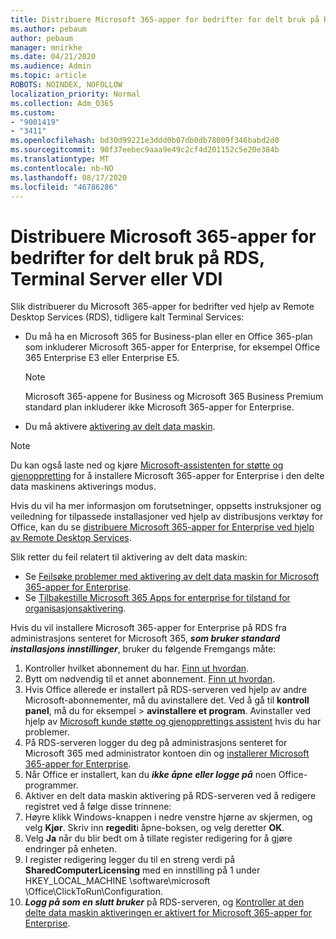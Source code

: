 ```yaml
---
title: Distribuere Microsoft 365-apper for bedrifter for delt bruk på RDS, Terminal Server eller VDI
ms.author: pebaum
author: pebaum
manager: mnirkhe
ms.date: 04/21/2020
ms.audience: Admin
ms.topic: article
ROBOTS: NOINDEX, NOFOLLOW
localization_priority: Normal
ms.collection: Adm_O365
ms.custom:
- "9001419"
- "3411"
ms.openlocfilehash: bd30d99221e3ddd0b07db0db78009f346babd2d0
ms.sourcegitcommit: 90f37eebec9aaa9e49c2cf4d201152c5e20e384b
ms.translationtype: MT
ms.contentlocale: nb-NO
ms.lasthandoff: 08/17/2020
ms.locfileid: "46786286"
---
```

# <a name="deploying-microsoft-365-apps-for-enterprise-for-shared-use-on-rds-terminal-server-or-vdi"></a>Distribuere Microsoft 365-apper for bedrifter for delt bruk på RDS, Terminal Server eller VDI

Slik distribuerer du Microsoft 365-apper for bedrifter ved hjelp av Remote Desktop Services (RDS), tidligere kalt Terminal Services:
- Du må ha en Microsoft 365 for Business-plan eller en Office 365-plan som inkluderer Microsoft 365-apper for Enterprise, for eksempel Office 365 Enterprise E3 eller Enterprise E5.
   > [!NOTE] 
   > Microsoft 365-appene for Business og Microsoft 365 Business Premium standard plan inkluderer ikke Microsoft 365-apper for Enterprise.
- Du må aktivere [aktivering av delt data maskin](https://docs.microsoft.com/DeployOffice/overview-shared-computer-activation).

> [!NOTE]
> Du kan også laste ned og kjøre [Microsoft-assistenten for støtte og gjenoppretting](https://aka.ms/SaRA_OfficeSCA_M365Portal) for å installere Microsoft 365-apper for Enterprise i den delte data maskinens aktiverings modus.

Hvis du vil ha mer informasjon om forutsetninger, oppsetts instruksjoner og veiledning for tilpassede installasjoner ved hjelp av distribusjons verktøy for Office, kan du se [distribuere Microsoft 365-apper for Enterprise ved hjelp av Remote Desktop Services](https://docs.microsoft.com/DeployOffice/deploy-microsoft-365-apps-remote-desktop-services).

Slik retter du feil relatert til aktivering av delt data maskin:
- Se [Feilsøke problemer med aktivering av delt data maskin for Microsoft 365-apper for Enterprise](https://docs.microsoft.com/DeployOffice/troubleshoot-shared-computer-activation).
- Se [Tilbakestille Microsoft 365 Apps for enterprise for tilstand for organisasjonsaktivering](https://go.microsoft.com/fwlink/?linkid=2109218).

Hvis du vil installere Microsoft 365-apper for Enterprise på RDS fra administrasjons senteret for Microsoft 365, ***som bruker standard installasjons innstillinger***, bruker du følgende Fremgangs måte:

1.    Kontroller hvilket abonnement du har. [Finn ut hvordan](https://docs.microsoft.com/microsoft-365/admin/admin-overview/what-subscription-do-i-have).
2.    Bytt om nødvendig til et annet abonnement. [Finn ut hvordan](https://docs.microsoft.com/microsoft-365/commerce/subscriptions/switch-to-a-different-plan).
3.    Hvis Office allerede er installert på RDS-serveren ved hjelp av andre Microsoft-abonnementer, må du avinstallere det. Ved å gå til **kontroll panel**, må du for eksempel  >  **avinstallere et program**. Avinstaller ved hjelp av [Microsoft kunde støtte og gjenopprettings assistent](https://aka.ms/SARA-OfficeUninstall-Alchemy) hvis du har problemer.
4.    På RDS-serveren logger du deg på administrasjons senteret for Microsoft 365 med administrator kontoen din og [installerer Microsoft 365-apper for Enterprise](https://portal.office.com/OLS/MySoftware.aspx).
5.    Når Office er installert, kan du ***ikke åpne eller logge på*** noen Office-programmer.
6.    Aktiver en delt data maskin aktivering på RDS-serveren ved å redigere registret ved å følge disse trinnene:
   1. Høyre klikk Windows-knappen i nedre venstre hjørne av skjermen, og velg **Kjør**. Skriv inn **regedit**i åpne-boksen, og velg deretter **OK**.
   2. Velg **Ja** når du blir bedt om å tillate register redigering for å gjøre endringer på enheten.
   3. I register redigering legger du til en streng verdi på **SharedComputerLicensing** med en innstilling på 1 under HKEY_LOCAL_MACHINE \software\microsoft \Office\ClickToRun\Configuration.
   4. ***Logg på som en slutt bruker*** på RDS-serveren, og [Kontroller at den delte data maskin aktiveringen er aktivert for Microsoft 365-apper for Enterprise](https://docs.microsoft.com/DeployOffice/troubleshoot-shared-computer-activation#verify-that-activation-for-microsoft-365-apps-succeeded).

